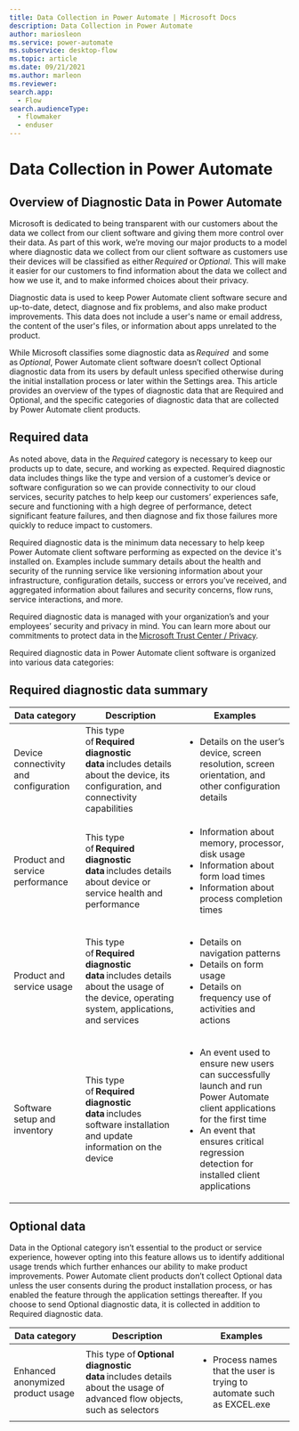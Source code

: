 ```yaml
---
title: Data Collection in Power Automate | Microsoft Docs
description: Data Collection in Power Automate
author: mariosleon
ms.service: power-automate
ms.subservice: desktop-flow
ms.topic: article
ms.date: 09/21/2021
ms.author: marleon
ms.reviewer:
search.app: 
  - Flow
search.audienceType: 
  - flowmaker
  - enduser
---
```


# Data Collection in Power Automate

## Overview of Diagnostic Data in Power Automate

Microsoft is dedicated to being transparent with our customers about the data we collect from our client software and giving them more control over their data. As part of this work, we’re moving our major products to a model where diagnostic data we collect from our client software as customers use their devices will be classified as either *Required* or *Optional*. This will make it easier for our customers to find information about the data we collect and how we use it, and to make informed choices about their privacy. 

Diagnostic data is used to keep Power Automate client software secure and up-to-date, detect, diagnose and fix problems, and also make product improvements. This data does not include a user's name or email address, the content of the user's files, or information about apps unrelated to the product. 

While Microsoft classifies some diagnostic data as *Required*  and some as *Optional*, Power Automate client software doesn’t collect Optional diagnostic data from its users by default unless specified otherwise during the initial installation process or later within the Settings area. This article provides an overview of the types of diagnostic data that are Required and Optional, and the specific categories of diagnostic data that are collected by Power Automate client products. 

## Required data 

As noted above, data in the *Required* category is necessary to keep our products up to date, secure, and working as expected. Required diagnostic data includes things like the type and version of a customer’s device or software configuration so we can provide connectivity to our cloud services, security patches to help keep our customers’ experiences safe, secure and functioning with a high degree of performance, detect significant feature failures, and then diagnose and fix those failures more quickly to reduce impact to customers. 

Required diagnostic data is the minimum data necessary to help keep Power Automate client software performing as expected on the device it's installed on. Examples include summary details about the health and security of the running service like versioning information about your infrastructure, configuration details, success or errors you’ve received, and aggregated information about failures and security concerns, flow runs, service interactions, and more. 

Required diagnostic data is managed with your organization’s and your employees’ security and privacy in mind. You can learn more about our commitments to protect data in the [Microsoft Trust Center / Privacy](https://www.microsoft.com/trust-center/privacy). 

Required diagnostic data in Power Automate client software is organized into various data categories: 

## Required diagnostic data summary

|Data category|Description|Examples|
|----|-----|----|
|Device connectivity and configuration|This type of **Required diagnostic data** includes details about the device, its configuration, and connectivity capabilities|<ul><li>Details on the user’s device, screen resolution, screen orientation, and other configuration details</li></ul>|
|Product and service performance|This type of **Required diagnostic data** includes details about device or service health and performance|<ul><li>Information about memory, processor, disk usage</li><li> Information about form load times</li><li>Information about process completion times</li></ul>|
|Product and service usage|This type of **Required diagnostic data** includes details about the usage of the device, operating system, applications, and services|<ul><li>Details on navigation patterns </li><li>Details on form usage</li><li>Details on frequency use of activities and actions</li></ul>|
|Software setup and inventory|This type of **Required diagnostic data** includes software installation and update information on the device|<ul><li>An event used to ensure new users can successfully launch and run Power Automate client applications for the first time</li><li>An event that ensures critical regression detection for installed client applications</li></ul>|

## Optional data 

Data in the Optional category isn’t essential to the product or service experience, however opting into this feature allows us to identify additional usage trends which further enhances our ability to make product improvements. Power Automate client products don’t collect Optional data unless the user consents during the product installation process, or has enabled the feature through the application settings thereafter.  If you choose to send Optional diagnostic data, it is collected in addition to Required diagnostic data.

|Data category|Description|Examples|
|----|-----|----|
|Enhanced anonymized product usage|This type of **Optional diagnostic data** includes details about the usage of advanced flow objects, such as selectors|<ul><li>Process names that the user is trying to automate such as EXCEL.exe</li></ul>|

